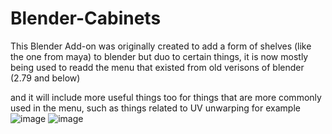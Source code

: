 # Blender-Cabinets
This Blender Add-on was originally created to add a form of shelves (like the one from maya) to blender but duo to certain things, it is now mostly being used to readd the menu that existed
from old verisons of blender (2.79 and below)

and it will include more useful things too for things that are more commonly used in the menu, such as things related to UV unwarping for example
![image](https://github.com/leobaker202/Blender-Cabinets/assets/70982565/47059c45-a2ae-4362-b190-a25361971877)
![image](https://github.com/leobaker202/Blender-Cabinets/assets/70982565/a3320d5f-7b9b-42ae-82c5-4707f202032c)


